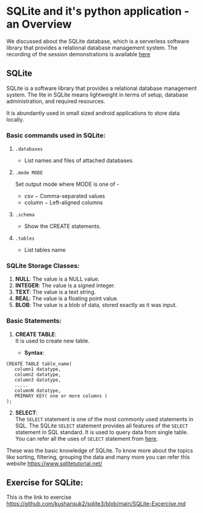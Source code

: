 # SQLite and it's python application - an Overview
We discussed about the SQLite database, which is a serverless software library that provides a relational database management system. The recording of the session demonstrations is available [here](link)

## SQLite
SQLite is a software library that provides a relational database management system. The lite in SQLite means lightweight in terms of setup, database administration, and required resources.

It is abundantly used in small sized android applications to store data locally.

### Basic commands used in SQLite:
1. `.databases`
   - List names and files of attached databases

2. `.mode MODE`</br>

     Set output mode where MODE is one of -
   - csv − Comma-separated values
   - column − Left-aligned columns 

3. `.schema`
   - Show the CREATE statements.

4. `.tables`
   - List tables name

### SQLite Storage Classes:
1. **NULL**:    The value is a NULL value.                                     
2. **INTEGER**: The value is a signed integer.                                 
3. **TEXT**:    The value is a text string.                               
4. **REAL**:    The value is a floating point value.                           
5. **BLOB**:    The value is a blob of data, stored exactly as it was input. 

### Basic Statements:
1. **CREATE** **TABLE**:</br>
 It is used to create new table.

   - **Syntax**:</br>
```
CREATE TABLE table_name(
   column1 datatype,
   column2 datatype,
   column3 datatype,
   .....
   columnN datatype,
   PRIMARY KEY( one or more columns )
);
```
2. **SELECT**:</br>
The `SELECT` statement is one of the most commonly used statements in SQL. The SQLite `SELECT` statement provides all features of the `SELECT` statement in SQL standard.
It is used to query data from single table.</br>
You can refer all the uses of `SELECT` statement from [here](https://www.sqlitetutorial.net/sqlite-select/).

These was the basic knowledge of SQLite. To know more about the topics like sorting, filtering, grouping the data and many more you can refer this website https://www.sqlitetutorial.net/
## Exercise for SQLite:
This is the link to exercise 
https://github.com/kushansuk2/sqlite3/blob/main/SQLite-Excercise.md
